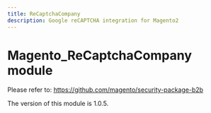 ```yaml
---
title: ReCaptchaCompany
description: Google reCAPTCHA integration for Magento2
---
```


# Magento_ReCaptchaCompany module

Please refer to: <https://github.com/magento/security-package-b2b>

<InlineAlert slots="text" />
The version of this module is 1.0.5.
